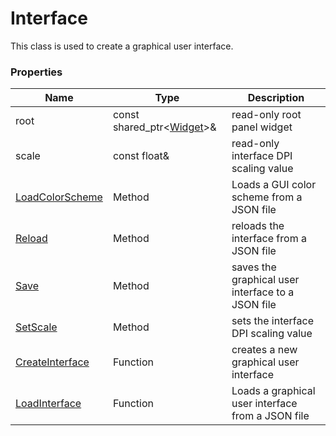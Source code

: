 # Interface #
This class is used to create a graphical user interface.

### Properties ###
| Name | Type | Description |
| --- | --- | --- |
| root | const shared_ptr<[Widget](Widget.md)>& | read-only root panel widget |
| scale | const float& | read-only interface DPI scaling value |
| [LoadColorScheme](Interface_LoadColorScheme) | Method | Loads a GUI color scheme from a JSON file |
| [Reload](Interface_Reload.md) | Method | reloads the interface from a JSON file |
| [Save](Interface_Save.md) | Method | saves the graphical user interface to a JSON file |
| [SetScale](Interface_SetScale.md) | Method | sets the interface DPI scaling value |
| [CreateInterface](CreateInterface.md) | Function | creates a new graphical user interface |
| [LoadInterface](LoadInterface.md) | Function | Loads a graphical user interface from a JSON file |
